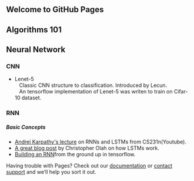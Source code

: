 ## Welcome to GitHub Pages

## Algorithms 101

## Neural Network

### CNN

- Lenet-5<br>
    Classic CNN structure to classification. Introduced by Lecun. <br>
    An tensorflow implementation of Lenet-5 was writen to train on Cifar-10 dataset. 

### RNN

##### Basic Concepts
 - [Andrej Karpathy's lecture](https://www.youtube.com/watch?v=iX5V1WpxxkY) on RNNs and LSTMs from CS231n(Youtube).
 - [A great blog post](http://colah.github.io/posts/2015-08-Understanding-LSTMs/) by Christopher Olah on how LSTMs work.
 - [Building an RNN](http://r2rt.com/recurrent-neural-networks-in-tensorflow-i.html)from the ground up in tensorflow.

Having trouble with Pages? Check out our [documentation](https://help.github.com/categories/github-pages-basics/) or [contact support](https://github.com/contact) and we’ll help you sort it out.
